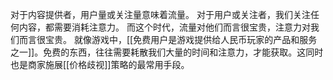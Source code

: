 对于内容提供者，用户量或关注量意味着流量。
对于用户或关注者，我们关注任何内容，都需要消耗注意力。
而这个时代，流量对他们而言很宝贵，注意力对我们而言很宝贵。
就像游戏中，[[免费用户是游戏提供给人民币玩家的产品和服务之一]]。免费的东西，往往需要耗散我们大量的时间和注意力，才能获取。这同时也是商家施展[[价格歧视]]策略的最常用手段。
